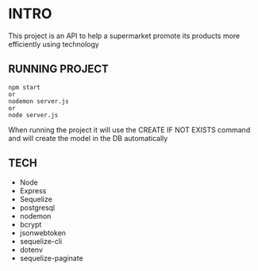 # INTRO

This project is an API to help a supermarket promote its products more efficiently using technology

## RUNNING PROJECT
```
npm start
or
nodemon server.js
or
node server.js
```

When running the project it will use the CREATE IF NOT EXISTS command and will create the model in the DB automatically

## TECH

- Node
- Express
- Sequelize
- postgresql
- nodemon
- bcrypt
- jsonwebtoken
- sequelize-cli
- dotenv
- sequelize-paginate